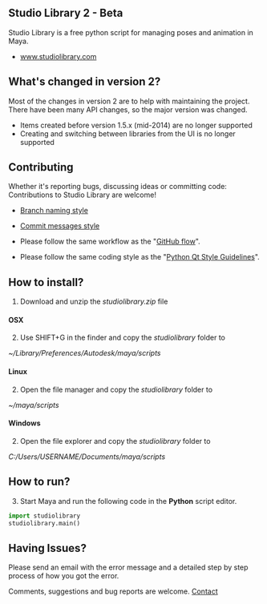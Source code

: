## Studio Library 2 - Beta

Studio Library is a free python script for managing poses and animation in Maya.

* www.studiolibrary.com

## What's changed in version 2?
Most of the changes in version 2 are to help with maintaining the project.
There have been many API changes, so the major version was changed.

* Items created before version 1.5.x (mid-2014) are no longer supported
* Creating and switching between libraries from the UI is no longer supported

## Contributing

Whether it's reporting bugs, discussing ideas or committing code: Contributions to Studio Library are welcome!

* [Branch naming style](https://stackoverflow.com/questions/273695/git-branch-naming-best-practices)

* [Commit messages style](https://github.com/erlang/otp/wiki/Writing-good-commit-messages)

* Please follow the same workflow as the "[GitHub flow](https://guides.github.com/introduction/flow/index.html)".

* Please follow the same coding style as the "[Python Qt Style Guidelines](http://bitesofcode.blogspot.co.uk/2011/10/pyqt-coding-style-guidelines.html)".


## How to install?

1. Download and unzip the *studiolibrary.zip* file

#### OSX
2. Use SHIFT+G in the finder and copy the *studiolibrary* folder to

*~/Library/Preferences/Autodesk/maya/scripts*

#### Linux
2. Open the file manager and copy the *studiolibrary* folder to

*~/maya/scripts*

#### Windows
2. Open the file explorer and copy the *studiolibrary* folder to

*C:/Users/USERNAME/Documents/maya/scripts*


## How to run?

3. Start Maya and run the following code in the **Python** script editor.

```python
import studiolibrary
studiolibrary.main()
```


## Having Issues?

Please send an email with the error message and a detailed step by step process of how you got the error.

Comments, suggestions and bug reports are welcome. [Contact](http://www.studiolibrary.com/contact)
